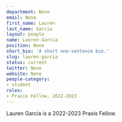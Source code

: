 ```yaml
---
department: None
email: None
first_name: Lauren
last_name: Garcia
layout: people
name: Lauren Garcia
position: None
short_bio: 'A short one-sentence bio.'
slug: lauren-garcia
status: current
twitter: None
website: None
people-category:
- student
roles:
- Praxis Fellow, 2022-2023
---
```

Lauren Garcia is a 2022-2023 Praxis Fellow.